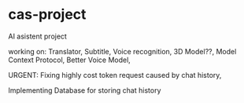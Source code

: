 # cas-project
AI asistent project

working on: 
Translator, 
Subtitle, 
Voice recognition, 
3D Model??, 
Model Context Protocol, 
Better Voice Model, 


URGENT:
Fixing highly cost token request caused by chat history, 

Implementing Database for storing chat history

